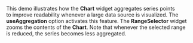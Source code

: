 This demo illustrates how the **Chart** widget aggregates series points to&nbsp;improve readability whenever a&nbsp;large data source is&nbsp;visualized. The **useAggregation** option activates this feature. The **RangeSelector** widget zooms the contents of&nbsp;the **Chart**. Note that whenever the selected range is&nbsp;reduced, the series becomes less aggregated.